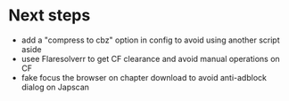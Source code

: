 # Next steps
- add a "compress to cbz" option in config to avoid using another script aside
- usee Flaresolverr to get CF clearance and avoid manual operations on CF
- fake focus the browser on chapter download to avoid anti-adblock dialog on Japscan 